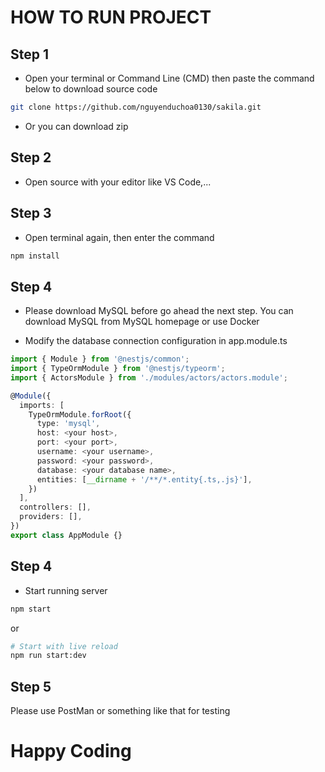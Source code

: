 # HOW TO RUN PROJECT

## Step 1

- Open your terminal or Command Line (CMD) then paste the command below to download source code

```bash
git clone https://github.com/nguyenduchoa0130/sakila.git
```

- Or you can download zip

## Step 2

- Open source with your editor like VS Code,...

## Step 3

- Open terminal again, then enter the command

```bash
npm install
```

## Step 4

- Please download MySQL before go ahead the next step. You can download MySQL from MySQL homepage or use Docker

- Modify the database connection configuration in app.module.ts

```ts
import { Module } from '@nestjs/common';
import { TypeOrmModule } from '@nestjs/typeorm';
import { ActorsModule } from './modules/actors/actors.module';

@Module({
  imports: [
    TypeOrmModule.forRoot({
      type: 'mysql',
      host: <your host>,
      port: <your port>,
      username: <your username>,
      password: <your password>,
      database: <your database name>,
      entities: [__dirname + '/**/*.entity{.ts,.js}'],
    })
  ],
  controllers: [],
  providers: [],
})
export class AppModule {}
```

## Step 4

- Start running server

```bash
npm start
```

or

```bash
# Start with live reload
npm run start:dev
```

## Step 5

Please use PostMan or something like that for testing

# Happy Coding

